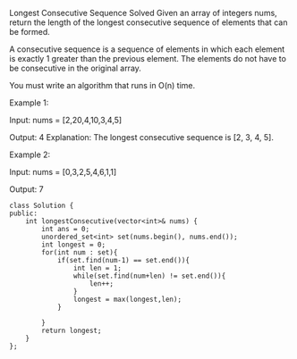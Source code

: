 Longest Consecutive Sequence
Solved
Given an array of integers nums, return the length of the longest consecutive sequence of elements that can be formed.

A consecutive sequence is a sequence of elements in which each element is exactly 1 greater than the previous element. The elements do not have to be consecutive in the original array.

You must write an algorithm that runs in O(n) time.

Example 1:

Input: nums = [2,20,4,10,3,4,5]

Output: 4
Explanation: The longest consecutive sequence is [2, 3, 4, 5].

Example 2:

Input: nums = [0,3,2,5,4,6,1,1]

Output: 7

```
class Solution {
public:
    int longestConsecutive(vector<int>& nums) {
        int ans = 0;
        unordered_set<int> set(nums.begin(), nums.end());
        int longest = 0;
        for(int num : set){
            if(set.find(num-1) == set.end()){
                int len = 1;
                while(set.find(num+len) != set.end()){
                    len++;
                }
                longest = max(longest,len);
            }

        }
        return longest;
    }
};
```
